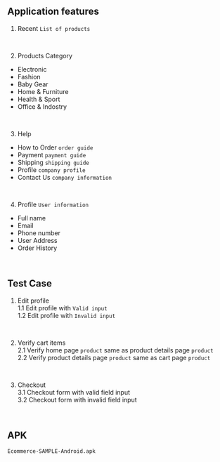 ## Application features
1. Recent `List of products` <br>

<br>

2. Products Category <br>
- Electronic
- Fashion
- Baby Gear
- Home & Furniture
- Health & Sport
- Office & Indostry

<br>

3. Help <br>
- How to Order `order guide` <br>
- Payment `payment guide` <br>
- Shipping `shipping guide` <br>
- Profile `company profile` <br>
- Contact Us `company information` <br>

<br>

4. Profile `User information` <br>
- Full name
- Email
- Phone number
- User Address
- Order History

<br>

## Test Case <br>

1. Edit profile <br>
  1.1 Edit profile with `Valid input` <br>
  1.2 Edit profile with `Invalid input`

<br>

2. Verify cart items <br>
  2.1 Verify home page `product` same as product details page `product` <br>
  2.2 Verify product details page `product` same as cart page `product`

<br>

3. Checkout <br>
  3.1 Checkout form with valid field input <br>
  3.2 Checkout form with invalid field input

<br>

## APK
`Ecommerce-SAMPLE-Android.apk`



